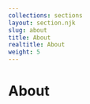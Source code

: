 ```yaml
---
collections: sections
layout: section.njk
slug: about
title: About
realtitle: About
weight: 5
---
```


# About
